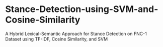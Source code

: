 # Stance-Detection-using-SVM-and-Cosine-Similarity
A Hybrid Lexical-Semantic Approach for Stance Detection on FNC-1 Dataset using TF-IDF,  Cosine Similarity, and SVM
